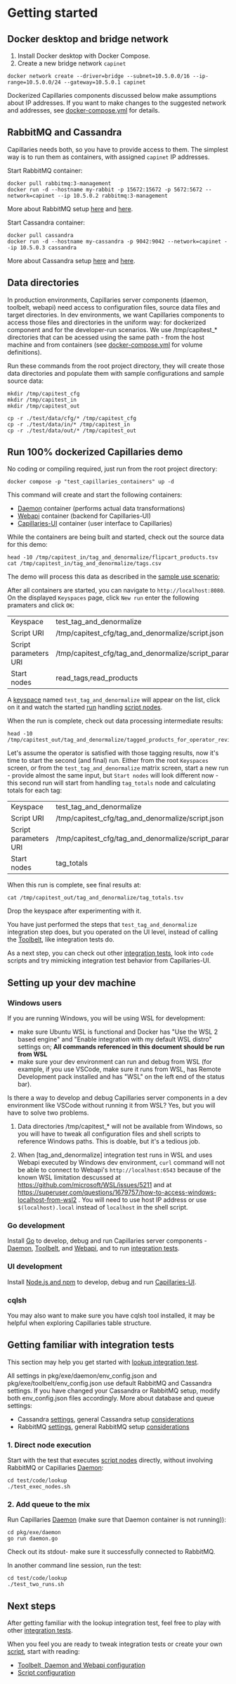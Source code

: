 # Getting started

## Docker desktop and bridge network

1. Install Docker desktop with Docker Compose.
2. Create a new bridge network `capinet`
```
docker network create --driver=bridge --subnet=10.5.0.0/16 --ip-range=10.5.0.0/24 --gateway=10.5.0.1 capinet
```
Dockerized Capillaries components discussed below make assumptions about IP addresses. If you want to make changes to the suggested network and addresses, see [docker-compose.yml](../docker-compose.yml) for details.

## RabbitMQ and Cassandra

Capillaries needs both, so you have to provide access to them. The simplest way is to run them as containers, with assigned `capinet` IP addresses.

Start RabbitMQ container:

```
docker pull rabbitmq:3-management 
docker run -d --hostname my-rabbit -p 15672:15672 -p 5672:5672 --network=capinet --ip 10.5.0.2 rabbitmq:3-management
```

More about RabbitMQ setup [here](binconfig.md#amqp) and [here](glossary.md#rabbitmq-setup).

Start Cassandra container:
```
docker pull cassandra 
docker run -d --hostname my-cassandra -p 9042:9042 --network=capinet --ip 10.5.0.3 cassandra
```

More about Cassandra setup [here](binconfig.md#cassandra) and [here](glossary.md#cassandra-setup).

## Data directories

In production environments, Capillaries server components (daemon, toolbelt, webapi) need access to configuration files, source data files and target directories. In dev environments, we want Capillaries components to access those files and directories in the uniform way: for dockerized component and for the developer-run scenarios. We use /tmp/capitest_* directories that can be acessed using the same path - from the host machine and from containers (see [docker-compose.yml](../docker-compose.yml) for volume definitions). 

Run these commands from the root project directory, they will create those data directories and populate them with sample configurations and sample source data:

```
mkdir /tmp/capitest_cfg
mkdir /tmp/capitest_in
mkdir /tmp/capitest_out

cp -r ./test/data/cfg/* /tmp/capitest_cfg
cp -r ./test/data/in/* /tmp/capitest_in
cp -r ./test/data/out/* /tmp/capitest_out
```

## Run 100% dockerized Capillaries demo

No coding or compiling required, just run from the root project directory:

```
docker compose -p "test_capillaries_containers" up -d
```

This command will create and start the following containers:
- [Daemon](glossary.md#daemon) container (performs actual data transformations)
- [Webapi](glossary.md#webapi) container (backend for Capillaries-UI) 
- [Capillaries-UI](glossary.md#capillaries-ui) container (user interface to Capillaries)

While the containers are being built and started, check out the source data for this demo:
```
head -10 /tmp/capitest_in/tag_and_denormalize/flipcart_products.tsv
cat /tmp/capitest_in/tag_and_denormalize/tags.csv
```

The demo will process this data as described in the [sample use scenario](what.md#sample-use);

After all containers are started, you can navigate to `http://localhost:8080`. On the displayed `Keyspaces` page, click `New run` enter the following pramaters and click `OK`:

| | |
|- | - |
| Keyspace | test_tag_and_denormalize |
| Script URI |/tmp/capitest_cfg/tag_and_denormalize/script.json |
| Script parameters URI | /tmp/capitest_cfg/tag_and_denormalize/script_params_two_runs.json |
| Start nodes |	read_tags,read_products |

A [keyspace](glossary.md#keyspace) named `test_tag_and_denormalize` will appear on the list, click on it and watch the started [run](glossary.md#run) handling [script nodes](glossary.md#script-node).

When the run is complete, check out data processing intermediate results:
```
head -10 /tmp/capitest_out/tag_and_denormalize/tagged_products_for_operator_review.csv
```

Let's assume the operator is satisfied with those tagging results, now it's time to start the second (and final) run. Either from the root `Keyspaces` screen, or from the `test_tag_and_denormalize` matrix screen, start a new run - provide almost the same input, but `Start nodes` will look different now - this second run will start from handling `tag_totals` node and calculating totals for each tag:

| | |
|- | - |
| Keyspace | test_tag_and_denormalize |
| Script URI | /tmp/capitest_cfg/tag_and_denormalize/script.json |
| Script parameters URI | /tmp/capitest_cfg/tag_and_denormalize/script_params_two_runs.json |
| Start nodes |	tag_totals |

When this run is complete, see final results at:
```
cat /tmp/capitest_out/tag_and_denormalize/tag_totals.tsv
```

Drop the keyspace after experimenting with it. 

You have just performed the steps that `test_tag_and_denormalize` integration step does, but you operated on the UI level, instead of calling the [Toolbelt](glossary.md#toolbelt), like integration tests do.

As a next step, you can check out other [integration tests](testing.md#integration-tests), look into `code` scripts and try mimicking integration test behavior from Capillaries-UI.

## Setting up your dev machine

### Windows users

If you are running Windows, you will be using WSL for development:
- make sure Ubuntu WSL is functional and Docker has "Use the WSL 2 based engine" and "Enable integration with my default WSL distro" settings on; **All commands referenced in this document should be run from WSL**
- make sure your dev environment can run and debug from WSL (for example, if you use VSCode, make sure it runs from WSL, has Remote Development pack installed and has "WSL" on the left end of the status bar).

Is there a way to develop and debug Capillaries server components in a dev environment like VSCode without running it from WSL? Yes, but you will have to solve two problems.

1. Data directories /tmp/capitest_* will not be available from Windows, so you will have to tweak all configuration files and shell scripts to reference Windows paths. This is doable, but it's a tedious job.

2. When [tag_and_denormalize] integration test runs in WSL and uses Webapi executed by Windows dev environment, `curl` command will not be able to connect to Webapi's `http://localhost:6543` because of the known WSL limitation descussed at https://github.com/microsoft/WSL/issues/5211 and at https://superuser.com/questions/1679757/how-to-access-windows-localhost-from-wsl2 . You will need to use host IP address or use `$(localhost).local` instead of `localhost` in the shell script.

### Go development    

Install [Go](https://go.dev) to develop, debug and run Capillaries server components - [Daemon](glossary.md#daemon), [Toolbelt](glossary.md#toolbelt), and [Webapi](glossary.md#webapi), and to run [integration tests](testing.md#integration-tests).

### UI development

Install [Node.js and npm](https://docs.npmjs.com/) to develop, debug and run [Capillaries-UI](glossary.md#capillaries-ui).

### cqlsh

You may also want to make sure you have cqlsh tool installed, it may be helpful when exploring Capillaries table structure.

## Getting familiar with integration tests

This section may help you get started with [lookup integration test](../test/code/lookup/README.md).

All settings in pkg/exe/daemon/env_config.json and pkg/exe/toolbelt/env_config.json use default RabbitMQ and Cassandra settings. If you have changed your Cassandra or RabbitMQ setup, modify both env_config.json files accordingly. More about database and queue settings:
- Cassandra [settings](binconfig.md#cassandra), general Cassandra setup [considerations](glossary.md#cassandra-setup)
- RabbitMQ [settings](binconfig.md#amqp), general RabbitMQ setup [considerations](glossary.md#rabbitmq-setup)

### 1. Direct node execution

Start with the test that executes [script nodes](glossary.md#script-node) directly, without involving RabbitMQ or Capillaries [Daemon](glossary.md#daemon):

```
cd test/code/lookup
./test_exec_nodes.sh
```

### 2. Add queue to the mix

Run Capillaries [Daemon](glossary.md#daemon) (make sure that Daemon container is not running)):

```
cd pkg/exe/daemon
go run daemon.go
```

Check out its stdout- make sure it successfully connected to RabbitMQ.

In another command line session, run the test:

```
cd test/code/lookup
./test_two_runs.sh
```

## Next steps

After getting familiar with the lookup integration test, feel free to play with other [integration tests](testing.md#integration-tests).

When you feel you are ready to tweak integration tests or create your own [script](glossary.md#script), start with reading:
- [Toolbelt, Daemon and Webapi configuration](binconfig.md)
- [Script configuration](scriptconfig.md)
